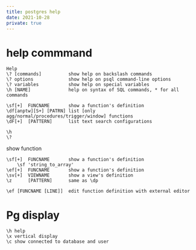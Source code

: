 ```yaml
---
title: postgres help
date: 2021-10-28
private: true
---
```


# help commmand

    Help
    \? [commands]          show help on backslash commands
    \? options             show help on psql command-line options
    \? variables           show help on special variables
    \h [NAME]              help on syntax of SQL commands, * for all commands

    \sf[+]  FUNCNAME       show a function's definition
    \df[anptw][S+] [PATRN] list [only agg/normal/procedures/trigger/window] functions
    \dF[+]  [PATTERN]      list text search configurations

    \h
    \?

show function

    \sf[+]  FUNCNAME       show a function's definition
        \sf 'string_to_array'
    \ef[+]  FUNCNAME       show a function's definition
    \sv[+]  VIEWNAME       show a view's definition
    \z      [PATTERN]      same as \dp

    \ef [FUNCNAME [LINE]]  edit function definition with external editor

# Pg display

    \h help
    \x vertical display
    \c show connected to database and user
